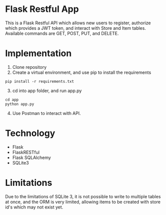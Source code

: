 # Flask Restful App

This is a Flask Restful API which allows new users to register, authorize which provides a JWT token, and interact 
with Store and Item tables. Available commands are GET, POST, PUT, and DELETE.

# Implementation

1. Clone repository
2. Create a virtual environment, and use pip to install the requirements
```
pip install -r requirements.txt
```
3. cd into app folder, and run app.py
```
cd app
python app.py
```
4. Use Postman to interact with API. 

# Technology

- Flask
- FlaskRESTful
- Flask SQLAlchemy
- SQLite3

# Limitations

Due to the limitations of SQLite 3, it is not possible to write to multiple tables at once, and the ORM is very limited,
allowing items to be created with store id's which may not exist yet. 